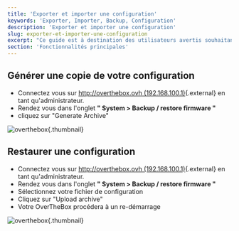 ```yaml
---
title: 'Exporter et importer une configuration'
keywords: 'Exporter, Importer, Backup, Configuration'
description: 'Exporter et importer une configuration'
slug: exporter-et-importer-une-configuration
excerpt: "Ce guide est à destination des utilisateurs avertis souhaitant sauvegarder leur configuration avant de réaliser des modifications ou pour importer des configurations pré-reglées afin d'aller plus vite lors d'un déploiement."
section: 'Fonctionnalités principales'
---
```


## Générer une copie de votre configuration
- Connectez vous sur [http://overthebox.ovh (192.168.100.1)](http://overthebox.ovh){.external} en tant qu'administrateur.
- Rendez vous dans l'onglet **" System > Backup / restore firmware "**
- cliquez sur "Generate Archive"


![overthebox](images/4407.png){.thumbnail}


## Restaurer une configuration
- Connectez vous sur [http://overthebox.ovh (192.168.100.1)](http://overthebox.ovh){.external} en tant qu'administrateur.
- Rendez vous dans l'onglet **" System > Backup / restore firmware "**
- Sélectionnez votre fichier de configuration
- Cliquez sur "Upload archive"
- Votre OverTheBox procédera à un re-démarrage


![overthebox](images/4408.png){.thumbnail}

